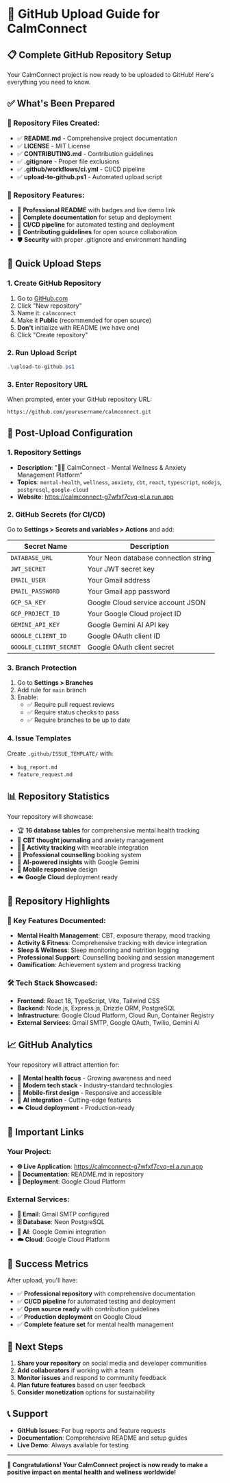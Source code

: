 # 🚀 GitHub Upload Guide for CalmConnect

## 📋 Complete GitHub Repository Setup

Your CalmConnect project is now ready to be uploaded to GitHub! Here's everything you need to know.

## ✅ What's Been Prepared

### 📁 Repository Files Created:
- ✅ **README.md** - Comprehensive project documentation
- ✅ **LICENSE** - MIT License
- ✅ **CONTRIBUTING.md** - Contribution guidelines
- ✅ **.gitignore** - Proper file exclusions
- ✅ **.github/workflows/ci.yml** - CI/CD pipeline
- ✅ **upload-to-github.ps1** - Automated upload script

### 🎯 Repository Features:
- 📖 **Professional README** with badges and live demo link
- 🔧 **Complete documentation** for setup and deployment
- 🚀 **CI/CD pipeline** for automated testing and deployment
- 📝 **Contributing guidelines** for open source collaboration
- 🛡️ **Security** with proper .gitignore and environment handling

## 🚀 Quick Upload Steps

### 1. Create GitHub Repository
1. Go to [GitHub.com](https://github.com)
2. Click "New repository"
3. Name it: `calmconnect`
4. Make it **Public** (recommended for open source)
5. **Don't** initialize with README (we have one)
6. Click "Create repository"

### 2. Run Upload Script
```powershell
.\upload-to-github.ps1
```

### 3. Enter Repository URL
When prompted, enter your GitHub repository URL:
```
https://github.com/yourusername/calmconnect.git
```

## 🔧 Post-Upload Configuration

### 1. Repository Settings
- **Description**: "🧘‍♀️ CalmConnect - Mental Wellness & Anxiety Management Platform"
- **Topics**: `mental-health`, `wellness`, `anxiety`, `cbt`, `react`, `typescript`, `nodejs`, `postgresql`, `google-cloud`
- **Website**: https://calmconnect-g7wfxf7cvq-el.a.run.app

### 2. GitHub Secrets (for CI/CD)
Go to **Settings > Secrets and variables > Actions** and add:

| Secret Name | Description |
|-------------|-------------|
| `DATABASE_URL` | Your Neon database connection string |
| `JWT_SECRET` | Your JWT secret key |
| `EMAIL_USER` | Your Gmail address |
| `EMAIL_PASSWORD` | Your Gmail app password |
| `GCP_SA_KEY` | Google Cloud service account JSON |
| `GCP_PROJECT_ID` | Your Google Cloud project ID |
| `GEMINI_API_KEY` | Google Gemini AI API key |
| `GOOGLE_CLIENT_ID` | Google OAuth client ID |
| `GOOGLE_CLIENT_SECRET` | Google OAuth client secret |

### 3. Branch Protection
1. Go to **Settings > Branches**
2. Add rule for `main` branch
3. Enable:
   - ✅ Require pull request reviews
   - ✅ Require status checks to pass
   - ✅ Require branches to be up to date

### 4. Issue Templates
Create `.github/ISSUE_TEMPLATE/` with:
- `bug_report.md`
- `feature_request.md`

## 📊 Repository Statistics

Your repository will showcase:
- 🏆 **16 database tables** for comprehensive mental health tracking
- 🧠 **CBT thought journaling** and anxiety management
- 🏃‍♀️ **Activity tracking** with wearable integration
- 👥 **Professional counselling** booking system
- 🤖 **AI-powered insights** with Google Gemini
- 📱 **Mobile responsive** design
- ☁️ **Google Cloud** deployment ready

## 🌟 Repository Highlights

### 🎯 Key Features Documented:
- **Mental Health Management**: CBT, exposure therapy, mood tracking
- **Activity & Fitness**: Comprehensive tracking with device integration
- **Sleep & Wellness**: Sleep monitoring and nutrition logging
- **Professional Support**: Counselling booking and session management
- **Gamification**: Achievement system and progress tracking

### 🛠️ Tech Stack Showcased:
- **Frontend**: React 18, TypeScript, Vite, Tailwind CSS
- **Backend**: Node.js, Express.js, Drizzle ORM, PostgreSQL
- **Infrastructure**: Google Cloud Platform, Cloud Run, Container Registry
- **External Services**: Gmail SMTP, Google OAuth, Twilio, Gemini AI

## 📈 GitHub Analytics

Your repository will attract attention for:
- 🎯 **Mental health focus** - Growing awareness and need
- 🚀 **Modern tech stack** - Industry-standard technologies
- 📱 **Mobile-first design** - Responsive and accessible
- 🤖 **AI integration** - Cutting-edge features
- ☁️ **Cloud deployment** - Production-ready

## 🔗 Important Links

### Your Project:
- **🌐 Live Application**: https://calmconnect-g7wfxf7cvq-el.a.run.app
- **📖 Documentation**: README.md in repository
- **🚀 Deployment**: Google Cloud Platform

### External Services:
- **📧 Email**: Gmail SMTP configured
- **🗄️ Database**: Neon PostgreSQL
- **🤖 AI**: Google Gemini integration
- **☁️ Cloud**: Google Cloud Platform

## 🎉 Success Metrics

After upload, you'll have:
- ✅ **Professional repository** with comprehensive documentation
- ✅ **CI/CD pipeline** for automated testing and deployment
- ✅ **Open source ready** with contribution guidelines
- ✅ **Production deployment** on Google Cloud
- ✅ **Complete feature set** for mental health management

## 🚀 Next Steps

1. **Share your repository** on social media and developer communities
2. **Add collaborators** if working with a team
3. **Monitor issues** and respond to community feedback
4. **Plan future features** based on user feedback
5. **Consider monetization** options for sustainability

## 📞 Support

- **GitHub Issues**: For bug reports and feature requests
- **Documentation**: Comprehensive README and setup guides
- **Live Demo**: Always available for testing

---

**🎉 Congratulations! Your CalmConnect project is now ready to make a positive impact on mental health and wellness worldwide!**
